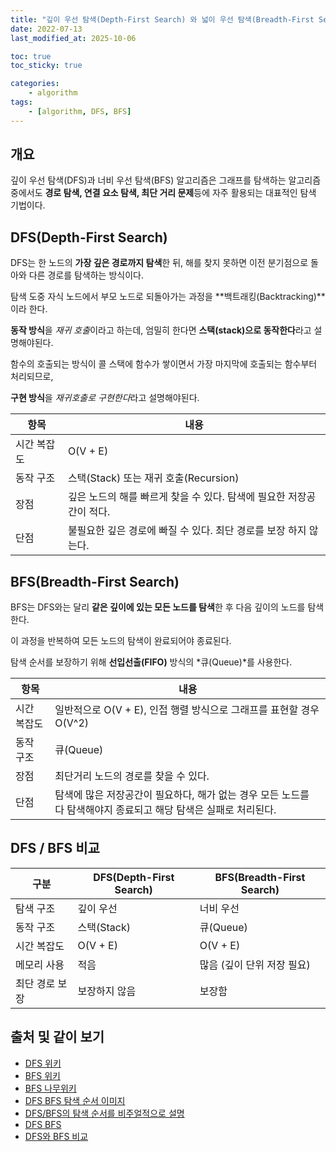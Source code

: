 ```yaml
---
title: "깊이 우선 탐색(Depth-First Search) 와 넓이 우선 탐색(Breadth-First Search)"
date: 2022-07-13
last_modified_at: 2025-10-06

toc: true
toc_sticky: true

categories:
    - algorithm
tags:
    - [algorithm, DFS, BFS]
---
```


## 개요

깊이 우선 탐색(DFS)과 너비 우선 탐색(BFS) 알고리즘은 그래프를 탐색하는 알고리즘 중에서도 **경로 탐색, 연결 요소 탐색, 최단 거리 문제**등에 자주 활용되는 대표적인 탐색 기법이다.

## DFS(Depth-First Search)

DFS는 한 노드의 **가장 깊은 경로까지 탐색**한 뒤, 해를 찾지 못하면 이전 분기점으로 돌아와 다른 경로를 탐색하는 방식이다.

탐색 도중 자식 노드에서 부모 노드로 되돌아가는 과정을 **백트래킹(Backtracking)**이라 한다.
  
**동작 방식**을 *재귀 호출*이라고 하는데, 엄밀히 한다면 **스택(stack)으로 동작한다**라고 설명해야된다.

함수의 호출되는 방식이 콜 스택에 함수가 쌓이면서 가장 마지막에 호출되는 함수부터 처리되므로,

**구현 방식**을 *재귀호출로 구현한다*라고 설명해야된다.

| 항목 | 내용 |
|----|----|
| 시간 복잡도 | O(V + E)|
| 동작 구조 | 스택(Stack) 또는 재귀 호출(Recursion) |
| 장점 | 깊은 노드의 해를 빠르게 찾을 수 있다. 탐색에 필요한 저장공간이 적다. |
| 단점 | 불필요한 깊은 경로에 빠질 수 있다. 최단 경로를 보장 하지 않는다. |

## BFS(Breadth-First Search)

BFS는 DFS와는 달리 **같은 깊이에 있는 모든 노드를 탐색**한 후 다음 깊이의 노드를 탐색한다.

이 과정을 반복하여 모든 노드의 탐색이 완료되어야 종료된다.

탐색 순서를 보장하기 위해 **선입선출(FIFO)** 방식의 *큐(Queue)*를 사용한다.

| 항목 | 내용 |
|----|----|
| 시간 복잡도 | 일반적으로 O(V + E), 인접 행렬 방식으로 그래프를 표현할 경우 O(V^2) |
| 동작 구조 | 큐(Queue) |
| 장점 | 최단거리 노드의 경로를 찾을 수 있다. |
| 단점 | 탐색에 많은 저장공간이 필요하다, 해가 없는 경우 모든 노드를 다 탐색해야지 종료되고 해당 탐색은 실패로 처리된다. |

## DFS / BFS 비교

| 구분 | DFS(Depth-First Search) | BFS(Breadth-First Search) |
|----|----|----|
| 탐색 구조 | 깊이 우선 | 너비 우선 |
| 동작 구조 | 스택(Stack) | 큐(Queue) |
| 시간 복잡도 | O(V + E) | O(V + E) |
| 메모리 사용 | 적음 | 많음 (깊이 단위 저장 필요) |
| 최단 경로 보장 | 보장하지 않음 | 보장함 |

## 출처 및 같이 보기

* [DFS 위키](https://ko.wikipedia.org/wiki/%EA%B9%8A%EC%9D%B4_%EC%9A%B0%EC%84%A0_%ED%83%90%EC%83%89)
* [BFS 위키](https://ko.wikipedia.org/wiki/%EB%84%88%EB%B9%84_%EC%9A%B0%EC%84%A0_%ED%83%90%EC%83%89)
* [BFS 나무위키](https://namu.wiki/w/%EB%84%88%EB%B9%84%20%EC%9A%B0%EC%84%A0%20%ED%83%90%EC%83%89)
* [DFS BFS 탐색 순서 이미지](https://www.hackerearth.com/blog/wp-content/uploads/2015/05/dfsbfs_animation_final.gif)
* [DFS/BFS의 탐색 순서를 비주얼적으로 설명](https://developer-mac.tistory.com/64)
* [DFS BFS](https://devuna.tistory.com/32)
* [DFS와 BFS 비교](https://velog.io/@lucky-korma/DFS-BFS%EC%9D%98-%EC%84%A4%EB%AA%85-%EC%B0%A8%EC%9D%B4%EC%A0%90)